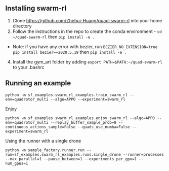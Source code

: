 ## Installing swarm-rl
1. Clone https://github.com/Zhehui-Huang/quad-swarm-rl into your home directory
2. Follow the instructions in the repo to create the conda environment - `cd ~/quad-swarm-rl` then `pip install -e .`
- Note: if you have any error with bezier, run `BEZIER_NO_EXTENSION=true pip install bezier==2020.5.19` then `pip install -e .`
4. Install the gym_art folder by adding  `export PATH=$PATH:~/quad-swarm-rl` to your .bashrc

## Running an example
```
python -m sf_examples.swarm_rl_examples.train_swarm_rl --env=quadrotor_multi --algo=APPO --experiment=swarm_rl 
```

Enjoy 
```
python -m sf_examples.swarm_rl_examples.enjoy_swarm_rl --algo=APPO --env=quadrotor_multi --replay_buffer_sample_prob=0 --continuous_actions_sample=False --quads_use_numba=False --experiment=swarm_rl
```

Using the runner with a single drone
```
python -m sample_factory.runner.run --run=sf_examples.swarm_rl_examples.runs.single_drone --runner=processes --max_parallel=1 --pause_between=1 --experiments_per_gpu=1 --num_gpus=1
```
